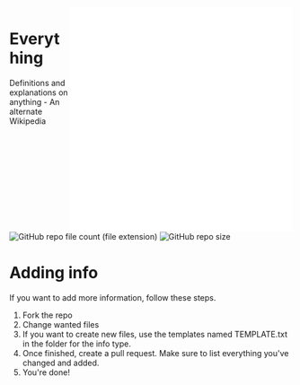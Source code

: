 <img align="right" height="400px" width="auto" src="GLOBE-wsil.png">

# Everything
Definitions and explanations on anything - An alternate Wikipedia

![GitHub repo file count (file extension)](https://img.shields.io/github/directory-file-count/InfinityLoopGames/Everything/dictionary?label=Dictionary%20definitions&color=green)
![GitHub repo size](https://img.shields.io/github/repo-size/InfinityLoopGames/Everything)

# Adding info
If you want to add more information, follow these steps.
1. Fork the repo
2. Change wanted files
3. If you want to create new files, use the templates named TEMPLATE.txt in the folder for the info type.
4. Once finished, create a pull request. Make sure to list everything you've changed and added.
5. You're done!
